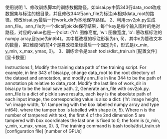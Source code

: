 使用说明
1、修改训练脚本的训练数据路径。如bisai.py中第343行data_root改成数据集与标注的根目录，并且修改344行ann_file为标注pk相对data_root的路径。修改bisai.py最后一行work_dir为本地保存路径。
2、利用csv2pk.py生成ann_file。ann_file为一个dict的pickle保存结果，每个key是每个输入图片的绝对路径，对应的value也是一个dict: {'h': 图像高度, 'w': 图像宽度, 'b': 篡改框标注的numpy array且type为int64}。其中篡改框的标注形状为(n, 5)，其中n为篡改文本的数量，第2维度5的前4个是篡改框坐标最后一个固定为0，形式是(x_min, y_min, x_max, ymax, 0)。
3、训练命令是bash tools/dist_train.sh [配置文件] [显卡数量]

Instructions
1, Modify the training data path of the training script. For example, in line 343 of bisai.py, change data_root to the root directory of the dataset and annotation, and modify ann_file in line 344 to be the path of annotation pk relative to data_root. Modify the last line of work_dir in bisai.py to be the local save path.
2, Generate ann_file with csv2pk.py. ann_file is a dict of pickle save results, each key is the absolute path of each input image, the corresponding value is also a dict: {‘h’: image height, ‘w’: image width, ‘b’: tampering with the box labelled numpy array and type int64}. where the tamper box is labelled with shape (n, 5).
Where n is the number of tampered with text, the first 4 of the 2nd dimension 5 are tampered with box coordinates the last one is fixed to 0, the form is (x_min, y_min, x_max, ymax, 0).
3, The training command is bash tools/dist_train.sh [configuration file] [number of GPUs]

